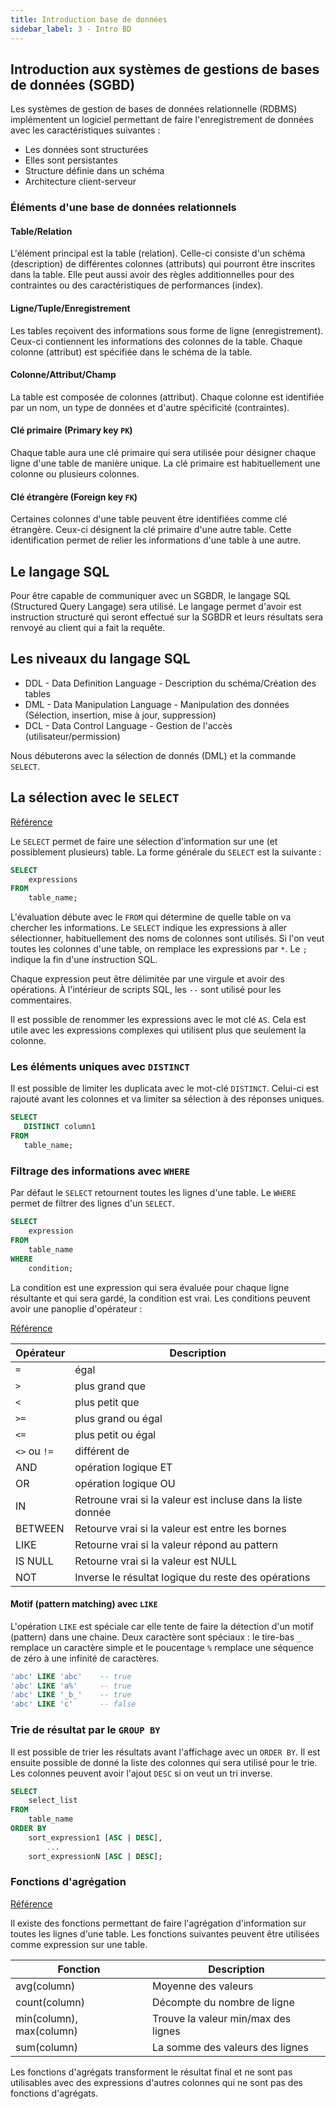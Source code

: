 ```yaml
---
title: Introduction base de données
sidebar_label: 3 - Intro BD
---
```


## Introduction aux systèmes de gestions de bases de données (SGBD)

Les systèmes de gestion de bases de données relationnelle (RDBMS) implémentent un logiciel permettant de faire l'enregistrement de données avec les caractéristiques suivantes :

* Les données sont structurées
* Elles sont persistantes
* Structure définie dans un schéma
* Architecture client-serveur

### Éléments d'une base de données relationnels

#### Table/Relation

L'élément principal est la table (relation). Celle-ci consiste d'un schéma (description) de différentes colonnes (attributs) qui pourront être inscrites dans la table. Elle peut aussi avoir des règles additionnelles pour des contraintes ou des caractéristiques de performances (index).

#### Ligne/Tuple/Enregistrement

Les tables reçoivent des informations sous forme de ligne (enregistrement). Ceux-ci contiennent les informations des colonnes de la table. Chaque colonne (attribut) est spécifiée dans le schéma de la table.

#### Colonne/Attribut/Champ

La table est composée de colonnes (attribut). Chaque colonne est identifiée par un nom, un type de données et d'autre spécificité (contraintes).

#### Clé primaire (Primary key `PK`)

Chaque table aura une clé primaire qui sera utilisée pour désigner chaque ligne d'une table de manière unique. La clé primaire est habituellement une colonne ou plusieurs colonnes.

#### Clé étrangère (Foreign key `FK`)

Certaines colonnes d'une table peuvent être identifiées comme clé étrangère. Ceux-ci désignent la clé primaire d'une autre table. Cette identification permet de relier les informations d'une table à une autre.

## Le langage SQL 

Pour être capable de communiquer avec un SGBDR, le langage SQL (Structured Query Langage) sera utilisé. Le langage permet d'avoir est instruction structuré qui seront effectué sur la SGBDR et leurs résultats sera renvoyé au client qui a fait la requête.

## Les niveaux du langage SQL

* DDL - Data Definition Language - Description du schéma/Création des tables
* DML - Data Manipulation Language - Manipulation des données (Sélection, insertion, mise à jour, suppression)
* DCL - Data Control Language - Gestion de l'accès (utilisateur/permission)

Nous débuterons avec la sélection de donnés (DML) et la commande `SELECT`.

## La sélection avec le `SELECT`

[Référence](https://www.postgresql.org/docs/current/sql-select.html)

Le `SELECT` permet de faire une sélection d'information sur une (et possiblement plusieurs) table. La forme générale du `SELECT` est la suivante :

```sql
SELECT
    expressions
FROM
    table_name;
```

L'évaluation débute avec le `FROM` qui détermine de quelle table on va chercher les informations. Le `SELECT` indique les expressions à aller sélectionner, habituellement des noms de colonnes sont utilisés. Si l'on veut toutes les colonnes d'une table, on remplace les expressions par `*`. Le `;` indique la fin d'une instruction SQL.

Chaque expression peut être délimitée par une virgule et avoir des opérations. À l'intérieur de scripts SQL, les `--` sont utilisé pour les commentaires.

Il est possible de renommer les expressions avec le mot clé `AS`. Cela est utile avec les expressions complexes qui utilisent plus que seulement la colonne.

### Les éléments uniques avec `DISTINCT`

Il est possible de limiter les duplicata avec le mot-clé `DISTINCT`. Celui-ci est rajouté avant les colonnes et va limiter sa sélection à des réponses uniques.

```sql
SELECT
   DISTINCT column1
FROM
   table_name;
```

### Filtrage des informations avec `WHERE`

Par défaut le `SELECT` retournent toutes les lignes d'une table. Le `WHERE` permet de filtrer des lignes d'un `SELECT`.

```sql
SELECT
    expression
FROM
    table_name
WHERE
    condition;
```

La condition est une expression qui sera évaluée pour chaque ligne résultante et qui sera gardé, la condition est vrai. Les conditions peuvent avoir une panoplie d'opérateur :

[Référence](https://www.postgresql.org/docs/14/functions-comparison.html)

| Opérateur | Description |
| -- | -- |
| `=` | égal |
| `>` | plus grand que |
| `<` | plus petit que |
| `>=` | plus grand ou égal |
| `<=` | plus petit ou égal |
| `<>` ou `!=` | différent de |
| AND | opération logique ET |
| OR | opération logique OU |
| IN | Retroune vrai si la valeur est incluse dans la liste donnée |
| BETWEEN | Retourve vrai si la valeur est entre les bornes |
| LIKE | Retourne vrai si la valeur répond au pattern |
| IS NULL | Retourne vrai si la valeur est NULL |
| NOT | Inverse le résultat logique du reste des opérations |

#### Motif (pattern matching) avec `LIKE`

L'opération `LIKE` est spéciale car elle tente de faire la détection d'un motif (pattern) dans une chaine. Deux caractère sont spéciaux : le tire-bas `_` remplace un caractère simple et le poucentage `%` remplace une séquence de zéro à une infinité de caractères.

```sql
'abc' LIKE 'abc'    -- true
'abc' LIKE 'a%'     -- true
'abc' LIKE '_b_'    -- true
'abc' LIKE 'c'      -- false
```

### Trie de résultat par le `GROUP BY`

Il est possible de trier les résultats avant l'affichage avec un `ORDER BY`. Il est ensuite possible de donné la liste des colonnes qui sera utilisé pour le trie. Les colonnes peuvent avoir l'ajout `DESC` si on veut un tri inverse.

```sql
SELECT
	select_list
FROM
	table_name
ORDER BY
	sort_expression1 [ASC | DESC],
        ...
	sort_expressionN [ASC | DESC];
```

### Fonctions d'agrégation

[Référence](https://www.postgresql.org/docs/9.5/functions-aggregate.html)

Il existe des fonctions permettant de faire l'agrégation d'information sur toutes les lignes d'une table. Les fonctions suivantes peuvent être utilisées comme expression sur une table. 

| Fonction | Description |
| -- | -- |
| avg(column) | Moyenne des valeurs |
| count(column) | Décompte du nombre de ligne |
| min(column), max(column) | Trouve la valeur min/max des lignes |
| sum(column) | La somme des valeurs des lignes |

Les fonctions d'agrégats transforment le résultat final et ne sont pas utilisables avec des expressions d'autres colonnes qui ne sont pas des fonctions d'agrégats.